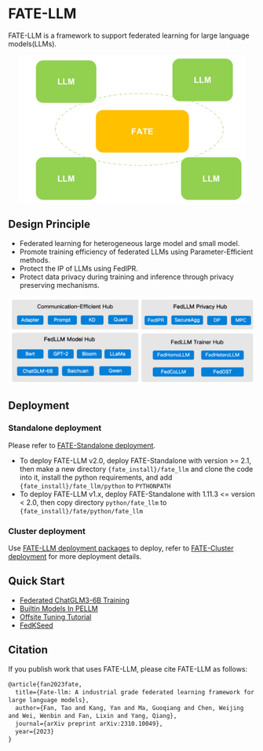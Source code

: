 # FATE-LLM
FATE-LLM is a framework to support federated learning for large language models(LLMs).
<div align="center">
  <img src="./doc/images/fate-llm-show.png" height="300">
</div>

## Design Principle
- Federated learning for heterogeneous large model and small model.
- Promote training efficiency of federated LLMs using Parameter-Efficient methods.
- Protect the IP of LLMs using FedIPR.
- Protect data privacy during training and inference through privacy preserving mechanisms.
<div align="center">
  <img src="./doc/images/fate-llm-plan.png">
</div>

## Deployment

### Standalone deployment
Please refer to [FATE-Standalone deployment](https://github.com/FederatedAI/FATE#standalone-deployment).  
* To deploy FATE-LLM v2.0, deploy FATE-Standalone with version >= 2.1, then make a new directory `{fate_install}/fate_llm` and clone the code into it, install the python requirements, and add `{fate_install}/fate_llm/python` to `PYTHONPATH` 
* To deploy FATE-LLM v1.x, deploy FATE-Standalone with 1.11.3 <= version < 2.0, then copy directory `python/fate_llm` to `{fate_install}/fate/python/fate_llm` 

### Cluster deployment
Use [FATE-LLM deployment packages](https://github.com/FederatedAI/FATE/wiki/Download#llm%E9%83%A8%E7%BD%B2%E5%8C%85) to deploy,  refer to [FATE-Cluster deployment](https://github.com/FederatedAI/FATE#cluster-deployment) for more deployment details.

## Quick Start

- [Federated ChatGLM3-6B Training](./doc/tutorial/parameter_efficient_llm/ChatGLM3-6B_ds.ipynb)
- [Builtin Models In PELLM](./doc/tutorial/builtin_pellm_models.md)
- [Offsite Tuning Tutorial](./doc/tutorial/offsite_tuning/Offsite_tuning_tutorial.ipynb)
- [FedKSeed](./doc/tutorial/fedkseed/fedkseed-example.ipynb)

## Citation

If you publish work that uses FATE-LLM, please cite FATE-LLM as follows:
```
@article{fan2023fate,
  title={Fate-llm: A industrial grade federated learning framework for large language models},
  author={Fan, Tao and Kang, Yan and Ma, Guoqiang and Chen, Weijing and Wei, Wenbin and Fan, Lixin and Yang, Qiang},
  journal={arXiv preprint arXiv:2310.10049},
  year={2023}
}
```
